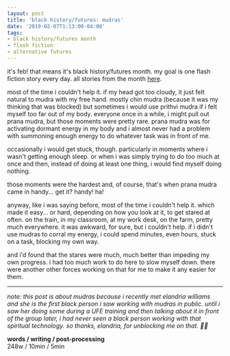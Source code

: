 ```yaml
---
layout: post
title: 'black history/futures: mudras'
date: '2019-02-07T1:13:00-04:00'
tags:
- black history/futures month
- flash fiction
- alternative futures
--- 
```


<p class="message">it's feb! that means it's black history/futures month. my goal is one flash fiction story every day. all stories from the month <a href="{{ site.baseurl }}tags/#black%20history/futures%20month-ref">here</a>.</p>

most of the time i couldn't help it. if my head got too cloudy, it just felt natural to mudra with my free hand. mostly chin mudra (because it was my thinking that was blocked) but sometimes i would use prithvi mudra if i felt myself too far out of my body. everyone once in a while, i might pull out prana mudra, but those moments were pretty rare. prana mudra was for activating dormant energy in my body and i almost never had a problem with summoning enough energy to do whatever task was in front of me. 

occasionally i would get stuck, though. particularly in moments where i wasn't getting enough sleep. or when i was simply trying to do too much at once and then, instead of doing at least one thing, i would find myself doing nothing. 

those moments were the hardest and, of course, that's when prana mudra came in handy... get it? handy! ha!

anyway, like i was saying before, most of the time i couldn't help it. which made it easy... or hard, depending on how you look at it, to get stared at often. on the train, in my classroom, at my work desk, on the farm, pretty much everywhere. it was awkward, for sure, but i couldn't help. if i didn't use mudras to corral my energy, i could spend minutes, even hours, stuck on a task, blocking my own way. 

and i'd found that the stares were much, much better than impeding my own progress. i had too much work to do here to slow myself down. there were another other forces working on that for me to make it any easier for them.


---

_note: this post is about mudras because i recently met elandria williams and she is the first black person i saw working with mudras in public. until i saw her doing some during a UFE training and then talking about it in front of the group later, i had never seen a black person working with that spiritual technology. so thanks, elandria, for unblocking me on that. 🙏🏾_

<!-- hyperlink bank -->


<!-- &#042; = asterisk -->
<!-- &#039; = single quote '-->

**words / writing / post-processing**  
248w / 10min / 5min